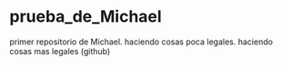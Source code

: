 # prueba_de_Michael
primer repositorio de Michael.
haciendo cosas poca legales.
haciendo cosas mas legales (github)
